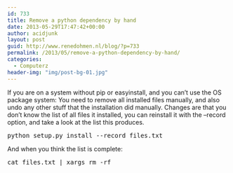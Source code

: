 ```yaml
---
id: 733
title: Remove a python dependency by hand
date: 2013-05-29T17:47:42+00:00
author: acidjunk
layout: post
guid: http://www.renedohmen.nl/blog/?p=733
permalink: /2013/05/remove-a-python-dependency-by-hand/
categories:
  - Computerz
header-img: "img/post-bg-01.jpg"
---
```

If you are on a system without pip or easyinstall, and you can&#8217;t use the OS package system: You need to remove all installed files manually, and also undo any other stuff that the installation did manually. Changes are that you don&#8217;t know the list of all files it installed, you can reinstall it with the &#8211;record option, and take a look at the list this produces.

<pre>python setup.py install --record files.txt</pre>

And when you think the list is complete: 

<pre>cat files.txt | xargs rm -rf</pre>
